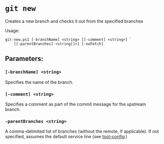 # `git new`

Creates a new branch and checks it out from the specified branches

Usage:

    git-new.ps1 [-branchName] <string> [[-comment] <string>] `
        [[-parentBranches] <string[]>] [-noFetch]

## Parameters:

### `[-branchName] <string>`

Specifies the name of the branch. 

### `[-comment] <string>`

Specifies a comment as part of the commit message for the upstream branch.

### `-parentBranches <string>`

A comma-delimited list of branches (without the remote, if applicable). If not specified, assumes the default service line (see [tool-config](./tool-config.md).)
